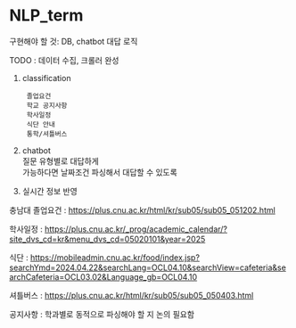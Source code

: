 # NLP_term

구현해야 할 것: DB, chatbot 대답 로직

TODO : 데이터 수집, 크롤러 완성

1. classification 
                
        졸업요건  
        학교 공지사항
        학사일정   
        식단 안내  
        통학/셔틀버스


2. chatbot  
        질문 유형별로 대답하게  
        가능하다면 날짜조건 파싱해서 대답할 수 있도록  


3. 실시간 정보 반영


충남대 졸업요건 : https://plus.cnu.ac.kr/html/kr/sub05/sub05_051202.html

학사일정 : https://plus.cnu.ac.kr/_prog/academic_calendar/?site_dvs_cd=kr&menu_dvs_cd=05020101&year=2025

식단 : https://mobileadmin.cnu.ac.kr/food/index.jsp?searchYmd=2024.04.22&searchLang=OCL04.10&searchView=cafeteria&searchCafeteria=OCL03.02&Language_gb=OCL04.10

셔틀버스 : https://plus.cnu.ac.kr/html/kr/sub05/sub05_050403.html

공지사항 : 학과별로 동적으로 파싱해야 할 지 논의 필요함